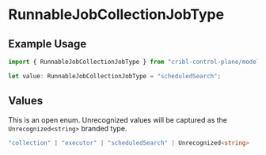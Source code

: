 # RunnableJobCollectionJobType

## Example Usage

```typescript
import { RunnableJobCollectionJobType } from "cribl-control-plane/models";

let value: RunnableJobCollectionJobType = "scheduledSearch";
```

## Values

This is an open enum. Unrecognized values will be captured as the `Unrecognized<string>` branded type.

```typescript
"collection" | "executor" | "scheduledSearch" | Unrecognized<string>
```